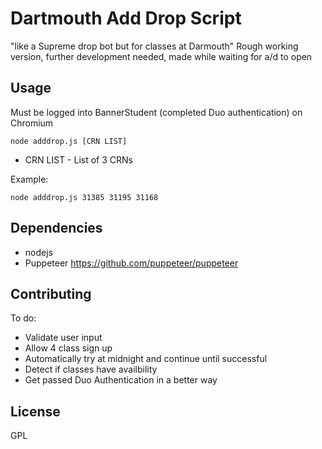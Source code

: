 # Dartmouth Add Drop Script 
"like a Supreme drop bot but for classes at Darmouth" 
Rough working version, further development needed, made while waiting for a/d to open 

## Usage

Must be logged into BannerStudent (completed Duo authentication) on Chromium 

    node adddrop.js [CRN LIST] 
 
 * CRN LIST - List of 3 CRNs 
 
 Example: 
 
    node adddrop.js 31385 31195 31168

## Dependencies 

* nodejs
* Puppeteer https://github.com/puppeteer/puppeteer

## Contributing

To do: 

* Validate user input 
* Allow 4 class sign up 
* Automatically try at midnight and continue until successful 
* Detect if classes have availbility 
* Get passed Duo Authentication in a better way 

## License 

GPL 
